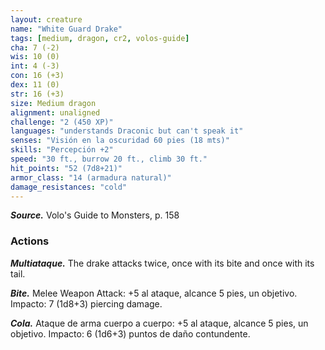 ```yaml
---
layout: creature
name: "White Guard Drake"
tags: [medium, dragon, cr2, volos-guide]
cha: 7 (-2)
wis: 10 (0)
int: 4 (-3)
con: 16 (+3)
dex: 11 (0)
str: 16 (+3)
size: Medium dragon
alignment: unaligned
challenge: "2 (450 XP)"
languages: "understands Draconic but can't speak it"
senses: "Visión en la oscuridad 60 pies (18 mts)"
skills: "Percepción +2"
speed: "30 ft., burrow 20 ft., climb 30 ft."
hit_points: "52 (7d8+21)"
armor_class: "14 (armadura natural)"
damage_resistances: "cold"
---
```


***Source.*** Volo's Guide to Monsters, p. 158

### Actions

***Multiataque.*** The drake attacks twice, once with its bite and once with its tail.

***Bite.*** Melee Weapon Attack: +5 al ataque, alcance 5 pies, un objetivo. Impacto: 7 (1d8+3) piercing damage.

***Cola.*** Ataque de arma cuerpo a cuerpo: +5 al ataque, alcance 5 pies, un objetivo. Impacto: 6 (1d6+3) puntos de daño contundente.